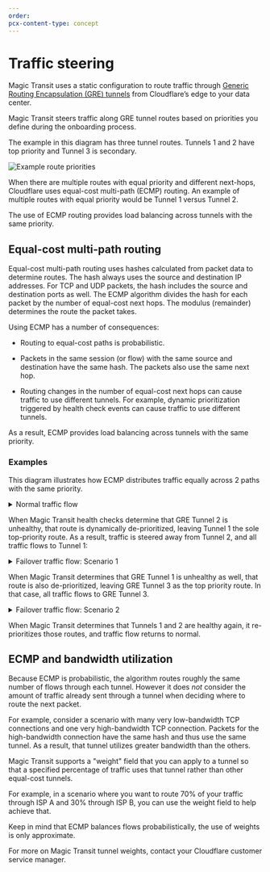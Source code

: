 ```yaml
---
order: 
pcx-content-type: concept
---
```


# Traffic steering

Magic Transit uses a static configuration to route traffic through [Generic Routing Encapsulation (GRE) tunnels](/about/tunnels-and-encapsulation) from Cloudflare’s edge to your data center.

Magic Transit steers traffic along GRE tunnel routes based on priorities you define during the onboarding process.

The example in this diagram has three tunnel routes. Tunnels 1 and 2 have top priority and Tunnel 3 is secondary.

![Example route priorities](../static/mt-traffic-steering-ecmp-baseline.png)

When there are multiple routes with equal priority and different next-hops, Cloudflare uses equal-cost multi-path (ECMP) routing. An example of multiple routes with equal priority would be Tunnel 1 versus Tunnel 2.

The use of ECMP routing provides load balancing across tunnels with the same priority.

## Equal-cost multi-path routing

Equal-cost multi-path routing uses hashes calculated from packet data to determine routes. The hash always uses the source and destination IP addresses. For TCP and UDP packets, the hash includes the source and destination ports as well. The ECMP algorithm divides the hash for each packet by the number of equal-cost next hops. The modulus (remainder) determines the route the packet takes.

Using ECMP has a number of consequences:

* Routing to equal-cost paths is probabilistic.

* Packets in the same session (or flow) with the same source and destination have the same hash. The packets also use the same next hop.

* Routing changes in the number of equal-cost next hops can cause traffic to use different tunnels. For example, dynamic prioritization triggered by health check events can cause traffic to use different tunnels.

As a result, ECMP provides load balancing across tunnels with the same priority.

### Examples

This diagram illustrates how ECMP distributes traffic equally across 2 paths with the same priority.

<details>
<summary>
  Normal traffic flow
</summary>
  <div class="special-class" markdown="1">

![ECMP diagram of health network](../static/mt-traffic-steering-ecmp-normal.png)
</div>
</details>

When Magic Transit health checks determine that GRE Tunnel 2 is unhealthy, that route is dynamically de-prioritized, leaving Tunnel 1 the sole top-priority route. As a result, traffic is steered away from Tunnel 2, and all traffic flows to Tunnel 1:

<details>
<summary>
  Failover traffic flow: Scenario 1
</summary>
  <div class="special-class" markdown="1">

![ECMP diagram of unhealthy Tunnel 2](../static/mt-traffic-steering-ecmp-failure-1.png)
</div>
</details>

When Magic Transit determines that GRE Tunnel 1 is unhealthy as well, that route is also de-prioritized, leaving GRE Tunnel 3 as the top priority route. In that case, all traffic flows to GRE Tunnel 3.

<details>
<summary>
  Failover traffic flow: Scenario 2
</summary>
  <div class="special-class" markdown="1">

![ECMP diagram of unhealthy Tunnels 1 and 2](../static/mt-traffic-steering-ecmp-failure-2.png)
</div>
</details>

When Magic Transit determines that Tunnels 1 and 2 are healthy again, it re-prioritizes those routes, and traffic flow returns to normal.
## ECMP and bandwidth utilization

Because ECMP is probabilistic, the algorithm routes roughly the same number of flows through each tunnel. However it does _not_ consider the amount of traffic already sent through a tunnel when deciding where to route the next packet.

For example, consider a scenario with many very low-bandwidth TCP connections and one very high-bandwidth TCP connection. Packets for the high-bandwidth connection have the same hash and thus use the same tunnel. As a result, that tunnel utilizes greater bandwidth than the others.

<Aside type='note' header='Note'>

Magic Transit supports a "weight" field that you can apply to a tunnel so that a specified percentage of traffic uses that tunnel rather than other equal-cost tunnels.

For example, in a scenario where you want to route 70% of your traffic through ISP A and 30% through ISP B, you can use the weight field to help achieve that.

Keep in mind that ECMP balances flows probabilistically, the use of weights is only approximate.

For more on Magic Transit tunnel weights, contact your Cloudflare customer service manager.

</Aside>
